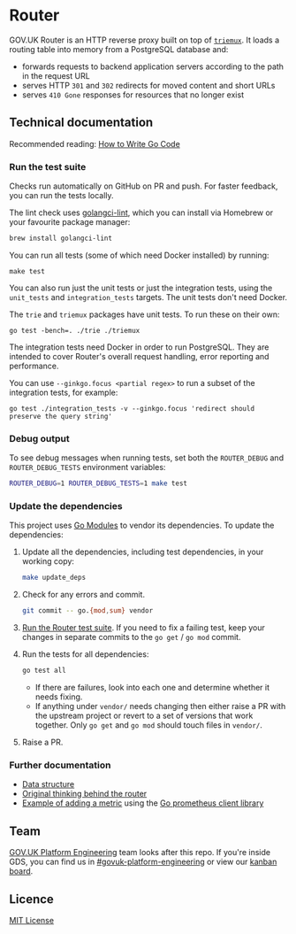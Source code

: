 # Router

GOV.UK Router is an HTTP reverse proxy built on top of [`triemux`][tm]. It
loads a routing table into memory from a PostgreSQL database and:

- forwards requests to backend application servers according to the path in the
  request URL
- serves HTTP `301` and `302` redirects for moved content and short URLs
- serves `410 Gone` responses for resources that no longer exist

## Technical documentation

Recommended reading: [How to Write Go Code](https://golang.org/doc/code.html)

### Run the test suite

Checks run automatically on GitHub on PR and push. For faster feedback, you can
run the tests locally.

The lint check uses [golangci-lint](https://golangci-lint.run/), which you can
install via Homebrew or your favourite package manager:

```sh
brew install golangci-lint
```

You can run all tests (some of which need Docker installed) by running:

```
make test
```

You can also run just the unit tests or just the integration tests, using the
`unit_tests` and `integration_tests` targets. The unit tests don't need Docker.

The `trie` and `triemux` packages have unit tests. To run these on their own:

```
go test -bench=. ./trie ./triemux
```

The integration tests need Docker in order to run PostgreSQL. They are intended
to cover Router's overall request handling, error reporting and performance.

You can use `--ginkgo.focus <partial regex>` to run a subset of the integration
tests, for example:

```
go test ./integration_tests -v --ginkgo.focus 'redirect should preserve the query string'
```

### Debug output

To see debug messages when running tests, set both the `ROUTER_DEBUG` and
`ROUTER_DEBUG_TESTS` environment variables:

```sh
ROUTER_DEBUG=1 ROUTER_DEBUG_TESTS=1 make test
```

### Update the dependencies

This project uses [Go Modules](https://github.com/golang/go/wiki/Modules) to vendor its dependencies. To update the dependencies:

1. Update all the dependencies, including test dependencies, in your working copy:

   ```sh
   make update_deps
   ```

1. Check for any errors and commit.

   ```sh
   git commit -- go.{mod,sum} vendor
   ```

1. [Run the Router test suite](#run-the-test-suite). If you need to fix a
   failing test, keep your changes in separate commits to the `go get` /
   `go mod` commit.

1. Run the tests for all dependencies:

   ```sh
   go test all
   ```

   - If there are failures, look into each one and determine whether it needs
     fixing.
   - If anything under `vendor/` needs changing then either raise a PR with
     the upstream project or revert to a set of versions that work together.
     Only `go get` and `go mod` should touch files in `vendor/`.

1. Raise a PR.

### Further documentation

- [Data structure](docs/data-structure.md)
- [Original thinking behind the router](https://technology.blog.gov.uk/2013/12/05/building-a-new-router-for-gov-uk/)
- [Example of adding a metric](https://github.com/alphagov/router/commit/b443d3d) using the [Go prometheus client library](https://pkg.go.dev/github.com/prometheus/client_golang/prometheus)

## Team

[GOV.UK Platform
Engineering](https://github.com/orgs/alphagov/teams/gov-uk-platform-engineering)
team looks after this repo. If you're inside GDS, you can find us in
[#govuk-platform-engineering] or view our [kanban
board](https://github.com/orgs/alphagov/projects/71).

## Licence

[MIT License](LICENCE)

[#govuk-platform-engineering]: https://gds.slack.com/channels/govuk-platform-engineering
[router-api]: https://github.com/alphagov/router-api
[tm]: https://github.com/alphagov/router/tree/main/triemux
